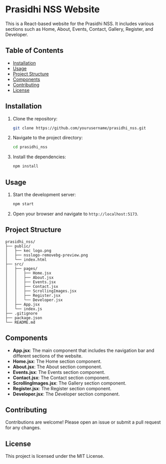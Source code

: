 # Prasidhi NSS Website

This is a React-based website for the Prasidhi NSS. It includes various sections such as Home, About, Events, Contact, Gallery, Register, and Developer.

## Table of Contents
- [Installation](#installation)
- [Usage](#usage)
- [Project Structure](#project-structure)
- [Components](#components)
- [Contributing](#contributing)
- [License](#license)

## Installation

1. Clone the repository:
   ```bash
   git clone https://github.com/yourusername/prasidhi_nss.git
   ```
2. Navigate to the project directory:
   ```bash
   cd prasidhi_nss
   ```
3. Install the dependencies:
   ```bash
   npm install
   ```

## Usage

1. Start the development server:
   ```bash
   npm start
   ```
2. Open your browser and navigate to `http://localhost:5173`.

## Project Structure

```
prasidhi_nss/
├── public/
│   ├── kec logo.png
│   ├── nsslogo-removebg-preview.png
│   └── index.html
├── src/
│   ├── pages/
│   │   ├── Home.jsx
│   │   ├── About.jsx
│   │   ├── Events.jsx
│   │   ├── Contact.jsx
│   │   ├── ScrollingImages.jsx
│   │   ├── Register.jsx
│   │   └── Developer.jsx
│   ├── App.jsx
│   └── index.js
├── .gitignore
├── package.json
└── README.md
```

## Components

- **App.jsx**: The main component that includes the navigation bar and different sections of the website.
- **Home.jsx**: The Home section component.
- **About.jsx**: The About section component.
- **Events.jsx**: The Events section component.
- **Contact.jsx**: The Contact section component.
- **ScrollingImages.jsx**: The Gallery section component.
- **Register.jsx**: The Register section component.
- **Developer.jsx**: The Developer section component.

## Contributing

Contributions are welcome! Please open an issue or submit a pull request for any changes.

## License

This project is licensed under the MIT License.
